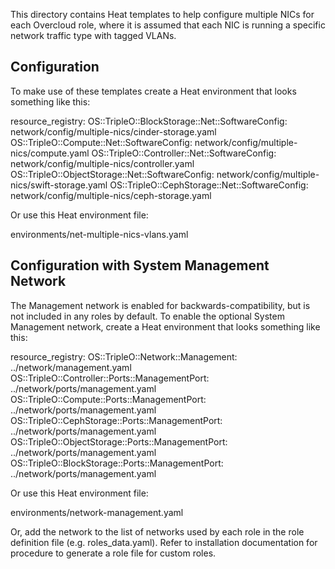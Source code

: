 This directory contains Heat templates to help configure
multiple NICs for each Overcloud role, where it is
assumed that each NIC is running a specific network
traffic type with tagged VLANs.

Configuration
-------------

To make use of these templates create a Heat environment that looks
something like this:

  resource\_registry:
    OS::TripleO::BlockStorage::Net::SoftwareConfig: network/config/multiple-nics/cinder-storage.yaml
    OS::TripleO::Compute::Net::SoftwareConfig: network/config/multiple-nics/compute.yaml
    OS::TripleO::Controller::Net::SoftwareConfig: network/config/multiple-nics/controller.yaml
    OS::TripleO::ObjectStorage::Net::SoftwareConfig: network/config/multiple-nics/swift-storage.yaml
    OS::TripleO::CephStorage::Net::SoftwareConfig: network/config/multiple-nics/ceph-storage.yaml

Or use this Heat environment file:

  environments/net-multiple-nics-vlans.yaml

Configuration with System Management Network
--------------------------------------------

The Management network is enabled for backwards-compatibility, but
is not included in any roles by default. To enable the optional System
Management network, create a Heat environment that looks something like
this:

  resource\_registry:
    OS::TripleO::Network::Management: ../network/management.yaml
    OS::TripleO::Controller::Ports::ManagementPort: ../network/ports/management.yaml
    OS::TripleO::Compute::Ports::ManagementPort: ../network/ports/management.yaml
    OS::TripleO::CephStorage::Ports::ManagementPort: ../network/ports/management.yaml
    OS::TripleO::ObjectStorage::Ports::ManagementPort: ../network/ports/management.yaml
    OS::TripleO::BlockStorage::Ports::ManagementPort: ../network/ports/management.yaml

Or use this Heat environment file:

  environments/network-management.yaml

Or, add the network to the list of networks used by each role in the role
definition file (e.g. roles_data.yaml). Refer to installation documentation
for procedure to generate a role file for custom roles.

